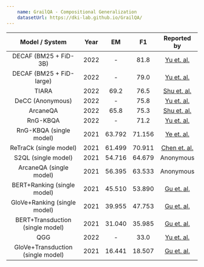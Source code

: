 ```yaml
---
    name: GrailQA - Compositional Generalization
    datasetUrl: https://dki-lab.github.io/GrailQA/
---
```


|          Model / System           | Year |   EM   |   F1   |                        Reported by                         |
|:---------------------------------:|:----:|:------:|:------:|:----------------------------------------------------------:|
|    DECAF (BM25 + FiD-3B) | 2022 | - | 81.8 |     [Yu et. al.](https://arxiv.org/pdf/2210.00063.pdf)     |
|    DECAF (BM25 + FiD-large) | 2022 | - | 79.0|     [Yu et. al.](https://arxiv.org/pdf/2210.00063.pdf)     |
|    TIARA   | 2022 | 69.2 | 76.5 |     [Shu et. al.](https://aclanthology.org/2022.emnlp-main.555.pdf)     |
|   DeCC (Anonymous) | 2022 | - | 75.8|     [Yu et. al.](https://arxiv.org/pdf/2210.00063.pdf)     |
|   ArcaneQA | 2022 | 65.8 | 75.3|     [Shu et. al.](https://aclanthology.org/2022.emnlp-main.555.pdf)     |
|  RnG-KBQA | 2022 | - | 71.2|     [Yu et. al.](https://arxiv.org/pdf/2210.00063.pdf)     |
|      RnG-KBQA (single model)      | 2021 | 63.792 | 71.156 |     [Ye et. al.](https://arxiv.org/pdf/2109.08678.pdf)     |
|      ReTraCk (single model)       | 2021 | 61.499 | 70.911 | [Chen et. al.](https://aclanthology.org/2021.acl-demo.39/) |
|        S2QL (single model)        | 2021 | 54.716 | 64.679 |                         Anonymous                          |
|      ArcaneQA (single model)      | 2021 | 56.395 | 63.533 |                         Anonymous                          |
|    BERT+Ranking (single model)    | 2021 | 45.510 | 53.890 |       [Gu et. al.](https://arxiv.org/abs/2011.07743)       |
|   GloVe+Ranking (single model)    | 2021 | 39.955 | 47.753 |       [Gu et. al.](https://arxiv.org/abs/2011.07743)       |
| BERT+Transduction (single model)  | 2021 | 31.040 | 35.985 |       [Gu et. al.](https://arxiv.org/abs/2011.07743)       |
| QGG | 2022 | - |33.0|     [Yu et. al.](https://arxiv.org/pdf/2210.00063.pdf)     |
| GloVe+Transduction (single model) | 2021 | 16.441 | 18.507 |       [Gu et. al.](https://arxiv.org/abs/2011.07743)       |




